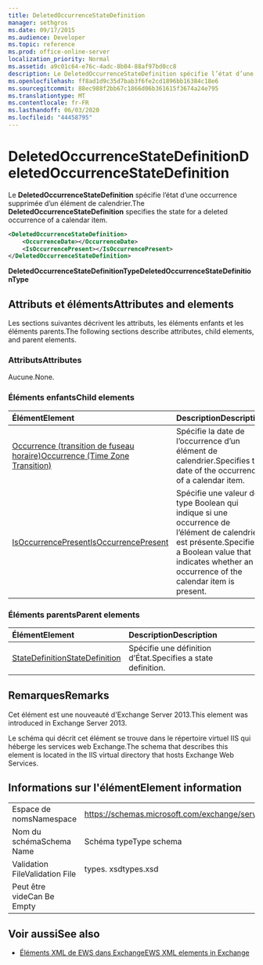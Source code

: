 ```yaml
---
title: DeletedOccurrenceStateDefinition
manager: sethgros
ms.date: 09/17/2015
ms.audience: Developer
ms.topic: reference
ms.prod: office-online-server
localization_priority: Normal
ms.assetid: a9c01c64-e76c-4adc-8b04-88af97bd0cc8
description: Le DeletedOccurrenceStateDefinition spécifie l’état d’une occurrence supprimée d’un élément de calendrier.
ms.openlocfilehash: ff8ad1d9c35d7bab3f6fe2cd1896bb16384c18e6
ms.sourcegitcommit: 88ec988f2bb67c1866d06b361615f3674a24e795
ms.translationtype: MT
ms.contentlocale: fr-FR
ms.lasthandoff: 06/03/2020
ms.locfileid: "44458795"
---
```

# <a name="deletedoccurrencestatedefinition"></a><span data-ttu-id="3f793-103">DeletedOccurrenceStateDefinition</span><span class="sxs-lookup"><span data-stu-id="3f793-103">DeletedOccurrenceStateDefinition</span></span>

<span data-ttu-id="3f793-104">Le **DeletedOccurrenceStateDefinition** spécifie l’état d’une occurrence supprimée d’un élément de calendrier.</span><span class="sxs-lookup"><span data-stu-id="3f793-104">The **DeletedOccurrenceStateDefinition** specifies the state for a deleted occurrence of a calendar item.</span></span> 
  
```XML
<DeletedOccurrenceStateDefinition>
    <OccurrenceDate></OccurrenceDate>
    <IsOccurrencePresent></IsOccurrencePresent>
</DeletedOccurrenceStateDefinition>
```

 <span data-ttu-id="3f793-105">**DeletedOccurrenceStateDefinitionType**</span><span class="sxs-lookup"><span data-stu-id="3f793-105">**DeletedOccurrenceStateDefinitionType**</span></span>
## <a name="attributes-and-elements"></a><span data-ttu-id="3f793-106">Attributs et éléments</span><span class="sxs-lookup"><span data-stu-id="3f793-106">Attributes and elements</span></span>

<span data-ttu-id="3f793-107">Les sections suivantes décrivent les attributs, les éléments enfants et les éléments parents.</span><span class="sxs-lookup"><span data-stu-id="3f793-107">The following sections describe attributes, child elements, and parent elements.</span></span>
  
### <a name="attributes"></a><span data-ttu-id="3f793-108">Attributs</span><span class="sxs-lookup"><span data-stu-id="3f793-108">Attributes</span></span>

<span data-ttu-id="3f793-109">Aucune.</span><span class="sxs-lookup"><span data-stu-id="3f793-109">None.</span></span>
  
### <a name="child-elements"></a><span data-ttu-id="3f793-110">Éléments enfants</span><span class="sxs-lookup"><span data-stu-id="3f793-110">Child elements</span></span>

|<span data-ttu-id="3f793-111">**Élément**</span><span class="sxs-lookup"><span data-stu-id="3f793-111">**Element**</span></span>|<span data-ttu-id="3f793-112">**Description**</span><span class="sxs-lookup"><span data-stu-id="3f793-112">**Description**</span></span>|
|:-----|:-----|
|[<span data-ttu-id="3f793-113">Occurrence (transition de fuseau horaire)</span><span class="sxs-lookup"><span data-stu-id="3f793-113">Occurrence (Time Zone Transition)</span></span>](occurrence-time-zone-transition.md) <br/> |<span data-ttu-id="3f793-114">Spécifie la date de l’occurrence d’un élément de calendrier.</span><span class="sxs-lookup"><span data-stu-id="3f793-114">Specifies the date of the occurrence of a calendar item.</span></span>  <br/> |
|[<span data-ttu-id="3f793-115">IsOccurrencePresent</span><span class="sxs-lookup"><span data-stu-id="3f793-115">IsOccurrencePresent</span></span>](isoccurrencepresent.md) <br/> |<span data-ttu-id="3f793-116">Spécifie une valeur de type Boolean qui indique si une occurrence de l’élément de calendrier est présente.</span><span class="sxs-lookup"><span data-stu-id="3f793-116">Specifies a Boolean value that indicates whether an occurrence of the calendar item is present.</span></span>  <br/> |
   
### <a name="parent-elements"></a><span data-ttu-id="3f793-117">Éléments parents</span><span class="sxs-lookup"><span data-stu-id="3f793-117">Parent elements</span></span>

|<span data-ttu-id="3f793-118">**Élément**</span><span class="sxs-lookup"><span data-stu-id="3f793-118">**Element**</span></span>|<span data-ttu-id="3f793-119">**Description**</span><span class="sxs-lookup"><span data-stu-id="3f793-119">**Description**</span></span>|
|:-----|:-----|
|[<span data-ttu-id="3f793-120">StateDefinition</span><span class="sxs-lookup"><span data-stu-id="3f793-120">StateDefinition</span></span>](statedefinition.md) <br/> |<span data-ttu-id="3f793-121">Spécifie une définition d’État.</span><span class="sxs-lookup"><span data-stu-id="3f793-121">Specifies a state definition.</span></span>  <br/> |
   
## <a name="remarks"></a><span data-ttu-id="3f793-122">Remarques</span><span class="sxs-lookup"><span data-stu-id="3f793-122">Remarks</span></span>

<span data-ttu-id="3f793-123">Cet élément est une nouveauté d'Exchange Server 2013.</span><span class="sxs-lookup"><span data-stu-id="3f793-123">This element was introduced in Exchange Server 2013.</span></span>
  
<span data-ttu-id="3f793-124">Le schéma qui décrit cet élément se trouve dans le répertoire virtuel IIS qui héberge les services web Exchange.</span><span class="sxs-lookup"><span data-stu-id="3f793-124">The schema that describes this element is located in the IIS virtual directory that hosts Exchange Web Services.</span></span>
  
## <a name="element-information"></a><span data-ttu-id="3f793-125">Informations sur l'élément</span><span class="sxs-lookup"><span data-stu-id="3f793-125">Element information</span></span>

|||
|:-----|:-----|
|<span data-ttu-id="3f793-126">Espace de noms</span><span class="sxs-lookup"><span data-stu-id="3f793-126">Namespace</span></span>  <br/> |https://schemas.microsoft.com/exchange/services/2006/types  <br/> |
|<span data-ttu-id="3f793-127">Nom du schéma</span><span class="sxs-lookup"><span data-stu-id="3f793-127">Schema Name</span></span>  <br/> |<span data-ttu-id="3f793-128">Schéma type</span><span class="sxs-lookup"><span data-stu-id="3f793-128">Type schema</span></span>  <br/> |
|<span data-ttu-id="3f793-129">Validation File</span><span class="sxs-lookup"><span data-stu-id="3f793-129">Validation File</span></span>  <br/> |<span data-ttu-id="3f793-130">types. xsd</span><span class="sxs-lookup"><span data-stu-id="3f793-130">types.xsd</span></span>  <br/> |
|<span data-ttu-id="3f793-131">Peut être vide</span><span class="sxs-lookup"><span data-stu-id="3f793-131">Can Be Empty</span></span>  <br/> ||
   
## <a name="see-also"></a><span data-ttu-id="3f793-132">Voir aussi</span><span class="sxs-lookup"><span data-stu-id="3f793-132">See also</span></span>

- [<span data-ttu-id="3f793-133">Éléments XML de EWS dans Exchange</span><span class="sxs-lookup"><span data-stu-id="3f793-133">EWS XML elements in Exchange</span></span>](ews-xml-elements-in-exchange.md)

